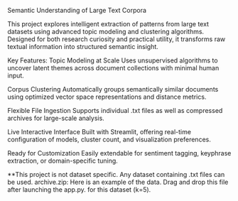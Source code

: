 Semantic Understanding of Large Text Corpora


This project explores intelligent extraction of patterns from large text datasets using advanced topic modeling and clustering algorithms. Designed for both research curiosity and practical utility, it transforms raw textual information into structured semantic insight.

Key Features:
Topic Modeling at Scale
Uses unsupervised algorithms to uncover latent themes across document collections with minimal human input.

Corpus Clustering
Automatically groups semantically similar documents using optimized vector space representations and distance metrics.

Flexible File Ingestion
Supports individual .txt files as well as compressed archives for large-scale analysis.

Live Interactive Interface
Built with Streamlit, offering real-time configuration of models, cluster count, and visualization preferences.

Ready for Customization
Easily extendable for sentiment tagging, keyphrase extraction, or domain-specific tuning.


**This project is not dataset specific. Any dataset containing .txt files can be used.
archive.zip: Here is an example of the data. Drag and drop this file after launching the app.py. 
for this dataset (k=5).
